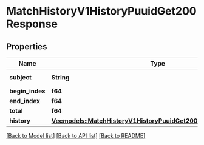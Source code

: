 # MatchHistoryV1HistoryPuuidGet200Response

## Properties

Name | Type | Description | Notes
------------ | ------------- | ------------- | -------------
**subject** | **String** | Player UUID | 
**begin_index** | **f64** |  | 
**end_index** | **f64** |  | 
**total** | **f64** |  | 
**history** | [**Vec<models::MatchHistoryV1HistoryPuuidGet200ResponseHistoryInner>**](_match_history_v1_history__puuid__get_200_response_History_inner.md) |  | 

[[Back to Model list]](../README.md#documentation-for-models) [[Back to API list]](../README.md#documentation-for-api-endpoints) [[Back to README]](../README.md)


